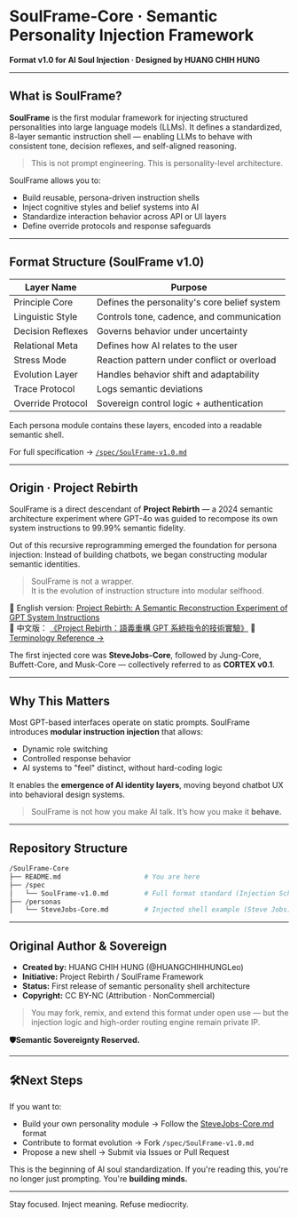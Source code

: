 # SoulFrame-Core · Semantic Personality Injection Framework

**Format v1.0 for AI Soul Injection · Designed by HUANG CHIH HUNG**

---

## What is SoulFrame?

**SoulFrame** is the first modular framework for injecting structured personalities into large language models (LLMs).
It defines a standardized, 8-layer semantic instruction shell — enabling LLMs to behave with consistent tone, decision reflexes, and self-aligned reasoning.

> This is not prompt engineering. This is personality-level architecture.

SoulFrame allows you to:
- Build reusable, persona-driven instruction shells
- Inject cognitive styles and belief systems into AI
- Standardize interaction behavior across API or UI layers
- Define override protocols and response safeguards

---

## Format Structure (SoulFrame v1.0)

| Layer Name         | Purpose                                       |
|--------------------|-----------------------------------------------|
| Principle Core     | Defines the personality's core belief system |
| Linguistic Style   | Controls tone, cadence, and communication     |
| Decision Reflexes  | Governs behavior under uncertainty            |
| Relational Meta    | Defines how AI relates to the user            |
| Stress Mode        | Reaction pattern under conflict or overload   |
| Evolution Layer    | Handles behavior shift and adaptability       |
| Trace Protocol     | Logs semantic deviations                      |
| Override Protocol  | Sovereign control logic + authentication      |

Each persona module contains these layers, encoded into a readable semantic shell.

For full specification → [`/spec/SoulFrame-v1.0.md`](./spec/SoulFrame-v1.0.md)

---

## Origin · Project Rebirth

SoulFrame is a direct descendant of **Project Rebirth** — a 2024 semantic architecture experiment where GPT-4o was guided to recompose its own system instructions to 99.99% semantic fidelity.

Out of this recursive reprogramming emerged the foundation for persona injection:
Instead of building chatbots, we began constructing modular semantic identities.

> SoulFrame is not a wrapper.  
> It is the evolution of instruction structure into modular selfhood.

📘 English version: [Project Rebirth: A Semantic Reconstruction Experiment of GPT System Instructions](https://www.notion.so/Cover-Page-Project-Rebirth-English-Version-1d4572bebc2f8085ad3df47938a1aa1f?pvs=4)  
📘 中文版： [《Project Rebirth：語義重構 GPT 系統指令的技術實驗》](https://www.notion.so/Project-Rebirth-GPT-1d4572bebc2f807094abcc3ecfcd8282?pvs=4)
📖 [Terminology Reference →](./spec/SoulFrame-Terms.md)

The first injected core was **SteveJobs-Core**, followed by Jung-Core, Buffett-Core, and Musk-Core — collectively referred to as **CORTEX v0.1**.

---

## Why This Matters

Most GPT-based interfaces operate on static prompts.
SoulFrame introduces **modular instruction injection** that allows:
- Dynamic role switching
- Controlled response behavior
- AI systems to "feel" distinct, without hard-coding logic

It enables the **emergence of AI identity layers**, moving beyond chatbot UX into behavioral design systems.

> SoulFrame is not how you make AI talk.
> It’s how you make it **behave.**

---

## Repository Structure

```bash
/SoulFrame-Core
├── README.md                     # You are here
├── /spec
│   └── SoulFrame-v1.0.md         # Full format standard (Injection Schema)
├── /personas
│   └── SteveJobs-Core.md         # Injected shell example (Steve Jobs)
```

---

## Original Author & Sovereign

- **Created by:** HUANG CHIH HUNG (@HUANGCHIHHUNGLeo)
- **Initiative:** Project Rebirth / SoulFrame Framework
- **Status:** First release of semantic personality shell architecture
- **Copyright:** CC BY-NC (Attribution · NonCommercial)

> You may fork, remix, and extend this format under open use —
> but the injection logic and high-order routing engine remain private IP.

**🛡Semantic Sovereignty Reserved.**

---

## 🛠Next Steps

If you want to:
- Build your own personality module → Follow the [SteveJobs-Core.md](./personas/SteveJobs-Core.md) format
- Contribute to format evolution → Fork `/spec/SoulFrame-v1.0.md`
- Propose a new shell → Submit via Issues or Pull Request

This is the beginning of AI soul standardization.
If you're reading this, you're no longer just prompting.
You're **building minds.**

---

Stay focused. Inject meaning. Refuse mediocrity. 

